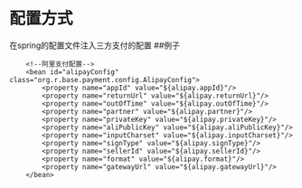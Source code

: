 # 配置方式
在spring的配置文件注入三方支付的配置
##例子
     <!--微信支付配置-->
        <bean id="wechatPayConfig" class="org.r.base.payment.config.WechatPayConfig">
            <property name="apiKey" value="${wechat.apiKey}"/>
            <property name="appSecret" value="${wechat.appSecret}"/>
            <property name="gatewayUrl" value="${wechat.gatewayUrl}"/>
            <property name="refundUrl" value="${wechat.refundUrl}"/>
            <property name="mchid" value="${wechat.mchid}"/>
            <property name="requestMethod" value="${wechat.requestMethod}"/>
            <property name="appId" value="${wechat.appId}"/>
            <property name="p12CertPath" value="${wechat.p12CertPath}"/>
        </bean>
    
        <!--阿里支付配置-->
        <bean id="alipayConfig" class="org.r.base.payment.config.AlipayConfig">
            <property name="appId" value="${alipay.appId}"/>
            <property name="returnUrl" value="${alipay.returnUrl}"/>
            <property name="outOfTime" value="${alipay.outOfTime}"/>
            <property name="partner" value="${alipay.partner}"/>
            <property name="privateKey" value="${alipay.privateKey}"/>
            <property name="aliPublicKey" value="${alipay.aliPublicKey}"/>
            <property name="inputCharset" value="${alipay.inputCharset}"/>
            <property name="signType" value="${alipay.signType}"/>
            <property name="sellerId" value="${alipay.sellerId}"/>
            <property name="format" value="${alipay.format}"/>
            <property name="gatewayUrl" value="${alipay.gatewayUrl}"/>
        </bean>
